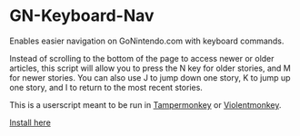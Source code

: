 # GN-Keyboard-Nav
Enables easier navigation on GoNintendo.com with keyboard commands.

Instead of scrolling to the bottom of the page to access newer or older articles, this script will allow you to press the N key for older stories, and M for newer stories. You can also use J to jump down one story, K to jump up one story, and I to return to the most recent stories.

This is a userscript meant to be run in <a href = "https://tampermonkey.net/">Tampermonkey</a> or <a href = "https://violentmonkey.github.io/">Violentmonkey</a>.

<a href = "https://greasyfork.org/en/scripts/372025-gonintendo-keyboard-navigation">Install here</a>
